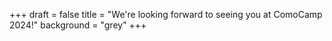 +++
draft = false
title = "We're looking forward to seeing you at ComoCamp 2024!"
background = "grey"
+++
